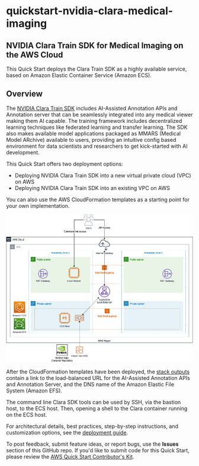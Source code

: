 # quickstart-nvidia-clara-medical-imaging
## NVIDIA Clara Train SDK for Medical Imaging on the AWS Cloud

This Quick Start deploys the Clara Train SDK as a highly available service, based on Amazon Elastic Container Service (Amazon ECS).

## Overview

The [NVIDIA Clara Train SDK](https://docs.nvidia.com/clara/) includes AI-Assisted Annotation APIs and Annotation server that can be seamlessly integrated into any medical viewer making them AI capable. The training framework includes decentralized learning techniques like federated learning and transfer learning. The SDK also makes available model applications packaged as MMARS (Medical Model ARchive) available to users, providing an intuitive config based environment for data scientists and researchers to get kick-started with AI development.

This Quick Start offers two deployment options:

- Deploying NVIDIA Clara Train SDK into a new virtual private cloud (VPC) on AWS
- Deploying NVIDIA Clara Train SDK into an existing VPC on AWS

You can also use the AWS CloudFormation templates as a starting point for your own implementation.

![infrastructure-overview](images/architecture-overview.png)

After the CloudFormation templates have been deployed, the [stack outputs](http://docs.aws.amazon.com/AWSCloudFormation/latest/UserGuide/outputs-section-structure.html) contain a link to the load-balanced URL for the AI-Assisted Annotation APIs and Annotation Server, and the DNS name of the Amazon Elastic File System (Amazon EFS).

The command line Clara SDK tools can be used by SSH, via the bastion host, to the ECS host.  Then, opening a shell to the Clara container running on the ECS host.

For architectural details, best practices, step-by-step instructions, and customization options, see the 
[deployment guide](https://aws-quickstart.s3.amazonaws.com/quickstart-nvidia-clara-medical-imaging/doc/nvidia-clara-medical-imaging-on-the-aws-cloud.pdf).

To post feedback, submit feature ideas, or report bugs, use the **Issues** section of this GitHub repo.
If you'd like to submit code for this Quick Start, please review the [AWS Quick Start Contributor's Kit](https://aws-quickstart.github.io/). 